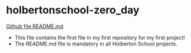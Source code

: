 # holbertonschool-zero_day

[Github file README.md](github.com/Jilroge7/holbertonschool-zero_day/blob/master/README.md)

* This file contains the first file in my first repository for my first project!
* The README.md file is mandatory in all Holberton School projects.